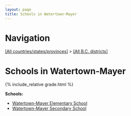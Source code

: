 ```yaml
---
layout: page
title: Schools in Watertown-Mayer
---
```

# Navigation

[[All countries/states/provinces]](../..) > [[All B.C. districts]](..)

# Schools in Watertown-Mayer

{% include_relative grade.html %}

**Schools:**

- [Watertown-Mayer Elementary School](Watertown-Mayer_Elementary_School.md)
- [Watertown-Mayer Secondary School](Watertown-Mayer_Secondary_School.md)
